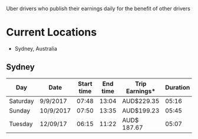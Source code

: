 
Uber drivers who publish their earnings daily for the benefit of other drivers

# Current Locations
- Sydney, Australia

## Sydney

Day |	Date | Start time |	End time |	Trip Earnings* | Duration
---------- | ---------- | ---------- | ---------- | ---------- | ----------
Saturday |	9/9/2017 |	07:48 |	13:04 |	AUD$229.35 |	05:16
Sunday	| 10/9/2017 |	07:50	| 13:35	| AUD$199.23 | 05:45
Tuesday	| 12/09/17	| 06:15	| 11:22	| AUD$ 187.67	| 05:07
